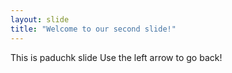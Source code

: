 ```yaml
---
layout: slide
title: "Welcome to our second slide!"
---
```

This is paduchk slide
Use the left arrow to go back!